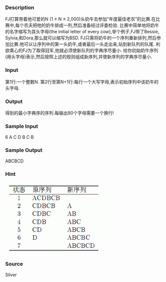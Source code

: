 
### Description
FJ打算带着他可爱的N (1 ≤ N ≤ 2,000)头奶牛去参加”年度最佳老农”的比赛.在比赛中,每个农夫把他的奶牛排成一列,然后准备经过评委检验. 比赛中简单地将奶牛的名字缩写为其头字母(the initial letter of every cow),举个例子,FJ带了Bessie, Sylvia,和Dora,那么就可以缩写为BSD. FJ只需将奶牛的一个序列重新排列,然后参加比赛.他可以让序列中的第一头奶牛,或者最后一头走出来,站到新队列的队尾. 利欲熏心的FJ为了取得冠军,他就必须使新队列的字典序尽量小. 给你初始奶牛序列(用头字母)表示,然后按照上述的规则组成新序列,并使新序列的字典序尽量小. 
### Input
第1行:一个整数N. 
第2行至第N+1行:每行一个大写字母,表示初始序列中该奶牛的头字母.
### Output
得到的最小字典序的序列.每输出80个字母需要一个换行! 

### Sample Input
6
A
C
D
B
C
B

### Sample Output
ABCBCD

### Hint
![](/JudgeOnline/upload/201401/22(9).jpg)
### Source
Silver